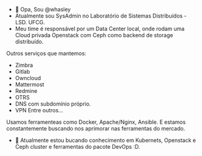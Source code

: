 - 👋 Opa, Sou @whasley
- Atualmente sou SysAdmin no Laboratório de Sistemas Distribuídos - LSD. UFCG.
- Meu time é responsável por um Data Center local, onde rodam uma Cloud privada Openstack com Ceph como backend de storage distribuído.

Outros serviços que mantemos:
- Zimbra
- Gitlab
- Owncloud
- Mattermost
- Redmine
- OTRS
- DNS com subdomínio próprio.
- VPN
Entre outros...

Usamos ferramenteas como Docker, Apache/Nginx, Ansible. E estamos constantemente buscando nos aprimorar nas ferramentas do mercado.

- 💞️ Atualmente estou bucando conhecimento em Kubernets, Openstack e Ceph cluster e ferramentas do pacote DevOps :D.

<!---
whasley/whasley is a ✨ special ✨ repository because its `README.md` (this file) appears on your GitHub profile.
You can click the Preview link to take a look at your changes.
--->
